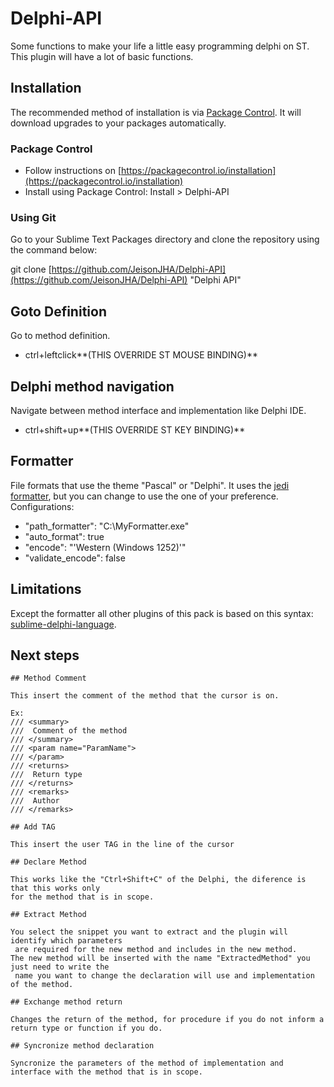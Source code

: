# Delphi-API
Some functions to make your life a little easy programming delphi on ST. 
This plugin will have a lot of basic functions. 

## Installation
The recommended method of installation is via [Package Control](https://packagecontrol.io/). It will download upgrades to your packages automatically.

### Package Control

* Follow instructions on [https://packagecontrol.io/installation](https://packagecontrol.io/installation)
* Install using Package Control: Install > Delphi-API

### Using Git

Go to your Sublime Text Packages directory and clone the repository using the command below:

git clone [https://github.com/JeisonJHA/Delphi-API](https://github.com/JeisonJHA/Delphi-API) "Delphi API"

## Goto Definition

Go to method definition.

* ctrl+leftclick**(THIS OVERRIDE ST MOUSE BINDING)**

## Delphi method navigation

Navigate between method interface and implementation like Delphi IDE.

* ctrl+shift+up**(THIS OVERRIDE ST KEY BINDING)**
    
## Formatter

File formats that use the theme "Pascal" or "Delphi".
It uses the [jedi formatter](http://jedicodeformat.sourceforge.net/), but you can change to use the one of your preference.
Configurations:

* "path_formatter": "C:\MyFormatter.exe"
* "auto_format": true
* "encode": "'Western (Windows 1252)'"
* "validate_encode": false

## Limitations

Except the formatter all other plugins of this pack is based on this syntax: [sublime-delphi-language](https://bitbucket.org/JeisonJHA/sublime-delphi-language).
    
## Next steps
    ## Method Comment
  	
  	This insert the comment of the method that the cursor is on.
  
  	Ex:
  	/// <summary>
  	///  Comment of the method
  	/// </summary>
  	/// <param name="ParamName">
  	/// </param>
  	/// <returns>
  	///  Return type
  	/// </returns>
  	/// <remarks>
  	///  Author
  	/// </remarks>
  
    ## Add TAG
    
    This insert the user TAG in the line of the cursor
    
    ## Declare Method
    
    This works like the "Ctrl+Shift+C" of the Delphi, the diference is that this works only
    for the method that is in scope.
    
    ## Extract Method
    
    You select the snippet you want to extract and the plugin will identify which parameters
     are required for the new method and includes in the new method. 
    The new method will be inserted with the name "ExtractedMethod" you just need to write the
     name you want to change the declaration will use and implementation of the method.
    
    ## Exchange method return
    
    Changes the return of the method, for procedure if you do not inform a return type or function if you do.
    
    ## Syncronize method declaration
    
    Syncronize the parameters of the method of implementation and interface with the method that is in scope.
